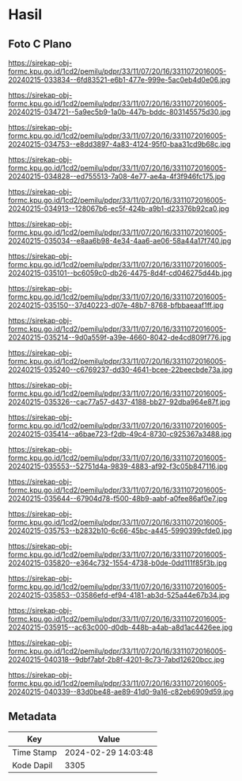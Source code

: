 # Hasil

## Foto C Plano

https://sirekap-obj-formc.kpu.go.id/1cd2/pemilu/pdpr/33/11/07/20/16/3311072016005-20240215-033834--6fd83521-e6b1-477e-999e-5ac0eb4d0e06.jpg

https://sirekap-obj-formc.kpu.go.id/1cd2/pemilu/pdpr/33/11/07/20/16/3311072016005-20240215-034721--5a9ec5b9-1a0b-447b-bddc-803145575d30.jpg

https://sirekap-obj-formc.kpu.go.id/1cd2/pemilu/pdpr/33/11/07/20/16/3311072016005-20240215-034753--e8dd3897-4a83-4124-95f0-baa31cd9b68c.jpg

https://sirekap-obj-formc.kpu.go.id/1cd2/pemilu/pdpr/33/11/07/20/16/3311072016005-20240215-034828--ed755513-7a08-4e77-ae4a-4f3f946fc175.jpg

https://sirekap-obj-formc.kpu.go.id/1cd2/pemilu/pdpr/33/11/07/20/16/3311072016005-20240215-034913--128067b6-ec5f-424b-a9b1-d23376b92ca0.jpg

https://sirekap-obj-formc.kpu.go.id/1cd2/pemilu/pdpr/33/11/07/20/16/3311072016005-20240215-035034--e8aa6b98-4e34-4aa6-ae06-58a44a17f740.jpg

https://sirekap-obj-formc.kpu.go.id/1cd2/pemilu/pdpr/33/11/07/20/16/3311072016005-20240215-035101--bc6059c0-db26-4475-8d4f-cd046275d44b.jpg

https://sirekap-obj-formc.kpu.go.id/1cd2/pemilu/pdpr/33/11/07/20/16/3311072016005-20240215-035150--37d40223-d07e-48b7-8768-bfbbaeaaf1ff.jpg

https://sirekap-obj-formc.kpu.go.id/1cd2/pemilu/pdpr/33/11/07/20/16/3311072016005-20240215-035214--9d0a559f-a39e-4660-8042-de4cd809f776.jpg

https://sirekap-obj-formc.kpu.go.id/1cd2/pemilu/pdpr/33/11/07/20/16/3311072016005-20240215-035240--c6769237-dd30-4641-bcee-22beecbde73a.jpg

https://sirekap-obj-formc.kpu.go.id/1cd2/pemilu/pdpr/33/11/07/20/16/3311072016005-20240215-035326--cac77a57-d437-4188-bb27-92dba964e87f.jpg

https://sirekap-obj-formc.kpu.go.id/1cd2/pemilu/pdpr/33/11/07/20/16/3311072016005-20240215-035414--a6bae723-f2db-49c4-8730-c925367a3488.jpg

https://sirekap-obj-formc.kpu.go.id/1cd2/pemilu/pdpr/33/11/07/20/16/3311072016005-20240215-035553--52751d4a-9839-4883-af92-f3c05b847116.jpg

https://sirekap-obj-formc.kpu.go.id/1cd2/pemilu/pdpr/33/11/07/20/16/3311072016005-20240215-035644--67904d78-f500-48b9-aabf-a0fee86af0e7.jpg

https://sirekap-obj-formc.kpu.go.id/1cd2/pemilu/pdpr/33/11/07/20/16/3311072016005-20240215-035753--b2832b10-6c66-45bc-a445-5990399cfde0.jpg

https://sirekap-obj-formc.kpu.go.id/1cd2/pemilu/pdpr/33/11/07/20/16/3311072016005-20240215-035820--e364c732-1554-4738-b0de-0dd111f85f3b.jpg

https://sirekap-obj-formc.kpu.go.id/1cd2/pemilu/pdpr/33/11/07/20/16/3311072016005-20240215-035853--03586efd-ef94-4181-ab3d-525a44e67b34.jpg

https://sirekap-obj-formc.kpu.go.id/1cd2/pemilu/pdpr/33/11/07/20/16/3311072016005-20240215-035915--ac63c000-d0db-448b-a4ab-a8d1ac4426ee.jpg

https://sirekap-obj-formc.kpu.go.id/1cd2/pemilu/pdpr/33/11/07/20/16/3311072016005-20240215-040318--9dbf7abf-2b8f-4201-8c73-7abd12620bcc.jpg

https://sirekap-obj-formc.kpu.go.id/1cd2/pemilu/pdpr/33/11/07/20/16/3311072016005-20240215-040339--83d0be48-ae89-41d0-9a16-c82eb6909d59.jpg


## Metadata

| Key        | Value               |
| ---------- | ------------------- |
| Time Stamp | 2024-02-29 14:03:48 |
| Kode Dapil | 3305                |



